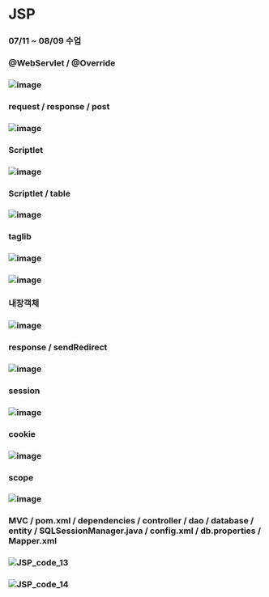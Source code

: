 # JSP
### 07/11 ~ 08/09 수업 
### @WebServlet / @Override 
### ![image](https://github.com/Jang-jw/JSP/assets/134268098/aa66c293-13da-4174-8330-eeddf20c3303)
### request / response / post 
### ![image](https://github.com/Jang-jw/JSP/assets/134268098/8ce45465-add1-4f9f-9819-1ed3396485d3)
### Scriptlet
### ![image](https://github.com/Jang-jw/JSP/assets/134268098/bb90423c-92e2-4430-9100-688ff4dbdbb2)
### Scriptlet / table 
### ![image](https://github.com/Jang-jw/JSP/assets/134268098/ac1c9839-613c-4c60-98f2-67813b513127)
### taglib 
### ![image](https://github.com/Jang-jw/JSP/assets/134268098/1fafb5ae-ac58-47d7-9753-51eb17529a23)
### ![image](https://github.com/Jang-jw/JSP/assets/134268098/ab2bff01-528c-438a-a2b1-98dc611a09df)
### 내장객체 
### ![image](https://github.com/Jang-jw/JSP/assets/134268098/6347d5b9-b95e-4382-a928-5ec9f06d9639)
### response / sendRedirect 
### ![image](https://github.com/Jang-jw/JSP/assets/134268098/02a7b9c8-dd43-4732-890c-f36797647b40)
### session 
### ![image](https://github.com/Jang-jw/JSP/assets/134268098/79905347-8f4b-4c7a-a930-cd0994d8684f)
### cookie 
### ![image](https://github.com/Jang-jw/JSP/assets/134268098/20d2e5d8-a918-4356-bfa1-869f4bcef76f)
### scope 
### ![image](https://github.com/Jang-jw/JSP/assets/134268098/6a9f2f09-36f8-4f3c-947d-e0d484f15e5c)
### MVC / pom.xml / dependencies / controller / dao / database / entity / SQLSessionManager.java / config.xml / db.properties / Mapper.xml 
### ![JSP_code_13](https://github.com/Jang-jw/JSP/assets/134268098/032f9693-fe02-4f78-a7fc-c412f2783e81)
### ![JSP_code_14](https://github.com/Jang-jw/JSP/assets/134268098/764df826-5d6c-4bbd-9505-2ca0aa5ae944)





